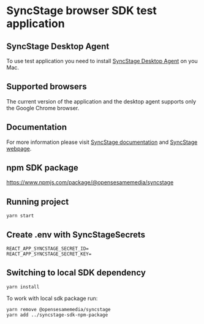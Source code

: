 # SyncStage browser SDK test application

## SyncStage Desktop Agent

To use test application you need to install [SyncStage Desktop Agent](https://syncstage.s3.amazonaws.com/Agent/SyncStageAgent_1.0.0.dmg) on you Mac.

## Supported browsers

The current version of the application and the desktop agent supports only the Google Chrome browser.

## Documentation

For more information please visit [SyncStage documentation](https://docs.sync-stage.com/) and [SyncStage webpage](https://sync-stage.com/).

## npm SDK package

https://www.npmjs.com/package/@opensesamemedia/syncstage

## Running project

`yarn start`

## Create .env with SyncStageSecrets

```
REACT_APP_SYNCSTAGE_SECRET_ID=
REACT_APP_SYNCSTAGE_SECRET_KEY=

```

## Switching to local SDK dependency

`yarn install`

To work with local sdk package run:

```
yarn remove @opensesamemedia/syncstage
yarn add ../syncstage-sdk-npm-package
```

